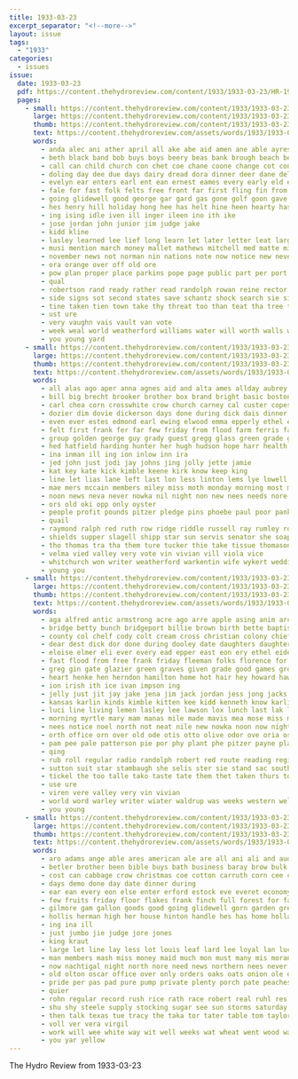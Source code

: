 ```yaml
---
title: 1933-03-23
excerpt_separator: "<!--more-->"
layout: issue
tags:
  - "1933"
categories:
  - issues
issue:
  date: 1933-03-23
  pdf: https://content.thehydroreview.com/content/1933/1933-03-23/HR-1933-03-23.pdf
  pages:
    - small: https://content.thehydroreview.com/content/1933/1933-03-23/small/HR-1933-03-23-01.jpg
      large: https://content.thehydroreview.com/content/1933/1933-03-23/large/HR-1933-03-23-01.jpg
      thumb: https://content.thehydroreview.com/content/1933/1933-03-23/thumbnails/HR-1933-03-23-01.jpg
      text: https://content.thehydroreview.com/assets/words/1933/1933-03-23/HR-1933-03-23-01.txt
      words:
        - anda alec ani ather april all ake abe aid amen ane able ayres ard and als ave archie apache are alva ano austin
        - beth black band bob buys boys beery beas bank brough beach began better bei banks bae bath been back bas but beagle bixler board bring beak beasley branche burgman broad byrne big borneo bee brother bet browne
        - call can child church con chet coe chane coone change cot cones city cart close collins clinton college charles congress camps carl company clase cole came cay cress
        - doling day dee due days dairy dread dora dinner deer dane del detwiler duty deen date during douglas
        - evelyn ear enters earl ent ean ernest eames every early eld egg eng excellent economy eliza
        - fale for fast folk felts free front far first fling fin from furnish friday famous folks flood fee fed farm fie fund farmer full felton frida fury
        - going glidewell good george gar gard gas gone golf goon gave gong
        - hes henry hill holiday hong hee has helt hine heen hearty hasten hie hydro home harvy hax hagen hot her hundred har had happy how heart hamilton huo hold heft heard halo hence hurt hing hash held heine
        - ing ising idle iven ill inger ileen ino ith ike
        - jose jordan john junior jim judge jake
        - kidd kline
        - lasley learned lee lief long learn let later letter leat larger lat lum lon lydia lili last large lambert levy les land labor life len lewis lead late likely leonard lot loo lois
        - musi mention march money mallet mathews mitchell med matte mich milley mex mea mas milly mary mediate many mildred major mains members moore must most much more mize miss mound mayor music mathe men made
        - november news not norman nin nations note now notice new never night nese nims navy
        - ora orange over off old ore
        - pow plan proper place parkins pope page public part per port pert padgett pen park people pla penny president pil pols pint peeks pauline pines pat pond pee
        - qual
        - robertson rand ready rather read randolph rowan reine rector roo rae ruby rouse roosevelt rane roy ran
        - side signs sot second states save schantz shock search sie sine supply spare step said stove sear strong self ship sch spring schools sister seay saturday som sas sale scott send short stores sparks south such sing speak state sunday shown son spark sit sons subject see sang seth shore stolen stiff stockton sales sessions sil stallion she school streets
        - tine taken tien town take thy threat too than teat tha tree tin trom them toy thi tucker tullo tee tor thousand tress tad tone the tustin toe teh toler trees taylor times tie ton theo
        - ust ure
        - very vaughn vais vault van vote
        - week weal world weatherford williams water will worth walls weeks working wil with while worley well wit west was wells works weak watch work wile wess
        - you young yard
    - small: https://content.thehydroreview.com/content/1933/1933-03-23/small/HR-1933-03-23-02.jpg
      large: https://content.thehydroreview.com/content/1933/1933-03-23/large/HR-1933-03-23-02.jpg
      thumb: https://content.thehydroreview.com/content/1933/1933-03-23/thumbnails/HR-1933-03-23-02.jpg
      text: https://content.thehydroreview.com/assets/words/1933/1933-03-23/HR-1933-03-23-02.txt
      words:
        - all alas ago aper anna agnes aid and alta ames allday aubrey alma albert ane august aud are arkansas appleman alton alin able
        - bill big brecht brooker brother box brand bright basic boston ballou betta but buckmaster bars ben been boss bethel business ber burton bob blow barder bessie brought brooks bert bryan baker bay blum brown bridgeport bulk byrom best
        - carl chea corn crosswhite crow church carney cal custer copes came city cutting calle congress clinton cousin cover coope class carruth caddo clear county chronic charles come cai carman carnegie christian close cartwright course coffee
        - dozier dim dovie dickerson days done during dick dais dinner don docker dewey dawn dor daughter dooley day dent din dan does
        - even ever estes edmond earl ewing elwood emma epperly ethel every entz end ente ean
        - felt first frank fer far few friday from flood farm ferris fatal francis farmer fam frida finger fred folks for
        - group golden george guy grady guest gregg glass green grade good gill goodnight
        - hed hatfield harding hunter her hugh hudson hope harr health him herndon hard harders hydro harry hai had hinton has home hammer henderson hands henry huffman hopewell hey homes harris
        - ina inman ill ing ion inlow inn ira
        - jed john just jodi jay johns jing jolly jette jamie
        - kat key kate kick kimble keene kirk know keep king
        - line let lias lane left last lon less linton lems lye lowell los leo lynch lines lar les
        - mae mers mccain members miley miss moth monday morning most may milter minnie monda mustard must miller marion mory much million mol made mori mound mel mess melvin men mon market meal meals mapel missouri mis many mayme
        - noon news neva never nowka nil night non new nees needs nore near noel not ner
        - ors old oki opp only oyster
        - people profit pounds pitzer pledge pins phoebe paul poor pankratz pro policy pound peggy pickles peoples place pancake packard power per pleasant pare paine pruitt pest present plan
        - quail
        - raymond ralph red ruth row ridge riddle russell ray rumley ross relation run rhoades room rally robert randa rolls
        - shields supper slagell shipp star sun servis senator she soap sister saturday sue school stanley simpson seal son spain safe sho schroder send shells sui shanks sam smith state setting stand seer sup sol sour sit sat simon stange staples spring sunday seo still
        - tho thomas tra tha them ture tucker thie take tissue thomason thurs tin tiny ted the
        - velma vied valley very vote vin vivian vill viola vice
        - whitchurch won writer weatherford warkentin wife wykert wedding wert whit wool wright wave wit walter weathers wee with way was will waters wax wind weather went week
        - young you
    - small: https://content.thehydroreview.com/content/1933/1933-03-23/small/HR-1933-03-23-03.jpg
      large: https://content.thehydroreview.com/content/1933/1933-03-23/large/HR-1933-03-23-03.jpg
      thumb: https://content.thehydroreview.com/content/1933/1933-03-23/thumbnails/HR-1933-03-23-03.jpg
      text: https://content.thehydroreview.com/assets/words/1933/1933-03-23/HR-1933-03-23-03.txt
      words:
        - aga alfred antic armstrong acre ago arre apple asing anim archie all aid aud and ameri amos alva akes angel agnes
        - bridge betty bunch bridgeport billie brown birth bette baptist bird boy bring bixler back been business basket bassler bayer bob both ber brother breeding big bradley bryan band bahney brick but bey bert best begin bill byes buy bry bethe bank blum bryant bal
        - county col chelf cody colt cream cross christian colony chief christine cotton clear call cora city crawford chot con card cedar carl care coll clinton church cecil chapel christ class cate caraway cake
        - dear dest dick dor done during dooley date daughters daughter day della dinner days dev dime dickey down
        - eloise elmer eli ever every ead epper east eon ery ethel eide emerson eader elie estelle eto ernest eldred entz english egg end
        - fast flood from free frank friday fleeman folks florence for farm frede felt fei fred full fam fine faithful ford few famous floyd
        - greg gin gate glazier green graves given grade good games group grave gifford gave gerald gregg guest gon
        - heart henke hen herndon hamilton home hot hair hey howard haw homes hest herp hinton husbands hin hafer had hild hatfield henry hart herbold hydro harry high has hope hearing her held hosey
        - ion irish ith ice ivan impson ing
        - jelly just jit jay jake jena jim jack jordan jess jong jacks
        - kansas karlin kinds kimble kitten kee kidd kenneth know karli
        - luci line living lemen lasley lee lawson lox lunch last lak let large lena laten look little live late lora leonard leo luck layer lou lar
        - morning myrtle mary mam manas mile made mavis mea mose miss mimi minnie mares miles mervin mor messier mayme morgan mix masoner mond man more miller mex march moth mer marriage mckinley mickey mise mckee merry monday merle minar mon mare mound major many
        - nees notice noel north not neat nile new nowka noon now night
        - orth office orn over old ode otis otto olive odor ove oria oscar
        - pam pee pale patterson pie por phy plant phe pitzer payne place phon pay people potter part pat penta parent plate past pent present pain pot pure prayer per pack pulte pert paden
        - qing
        - rub roll regular radio randolph robert red route reading register riven res ray rufus rent ready rel roch real rowland russell read roy
        - sutton suit star stambaugh she selis ster sie stand sac southard sparks sister simpson simi show sinclair sales smith score school soc stange sale supp service sherry saturday sunday seen season sunda sae surprise see sick schroder shamrock seed staples stay son sylvan south spore sickles
        - tickel the too talle tako taste tate them thet taken thurs town tome trish table tami talk thing tat thi triplett test tra try
        - use ure
        - viren vere valley very vin vivian
        - world word warley writer wiater waldrup was weeks western well woodman west worley whittier williams week with will wes wisdom work wil weatherford washita won wine wells warde weight wilt
        - you young
    - small: https://content.thehydroreview.com/content/1933/1933-03-23/small/HR-1933-03-23-04.jpg
      large: https://content.thehydroreview.com/content/1933/1933-03-23/large/HR-1933-03-23-04.jpg
      thumb: https://content.thehydroreview.com/content/1933/1933-03-23/thumbnails/HR-1933-03-23-04.jpg
      text: https://content.thehydroreview.com/assets/words/1933/1933-03-23/HR-1933-03-23-04.txt
      words:
        - aro adams ange able ares american ale are all ani ali and aud aubrey ath aid
        - betler brother been bible buys bath business baray brow bulk bridgeport butler broom band bent better betters bess brown bennett bring bread bill bars bob buy bark bridget beans berg baptist but best box bottle bristow brought
        - cost can cabbage crow christmas coe cotton carruth corn cee cal car choice cater coffee cant call carmen character christ city con come cella church constance clerk cea carry cop
        - days demo done day date dinner during
        - ear ean every eon else enter erford estock eve everet economy
        - few fruits friday floor flakes frank finch full forest for farm fresh former fella finger front from first folk far fox
        - gilmore gam gallon goods good going glidewell gorn garden gregg gloria
        - hollis herman high her house hinton handle hes has home holland hou heard half hot hydro had
        - ing ina ill
        - just jumbo jie judge jore jones
        - king kraut
        - large let line lay less lot louis leaf lard lee loyal lan lucas lady lesson late legion los last
        - man members mash miss money maid much mon must many mis moran march meal moment market mers maute mustard
        - now nachtigal night north nore need news northern nees never nine ning not navy
        - old olton oscar office over only orders oaks oats onion ole ore officer oliver
        - pride per pas pad pure pump private plenty porch pate peaches pounds plants pie past price pares pound pee pork
        - quier
        - rohn regular record rush rice rath race robert real ruhl res rup room rex royal rock rai ruth
        - shu shy steele supply stocking sugar see sun storms saturday spring say short staple sleep sous stock sell schools soap school sunday sale samples sister store strand she sheets scarth sage save seed skaggs said starts stockton
        - then talk texas tue tracy the taka tor tater table tom taylor tissue take try them
        - voll ver vera virgil
        - work will wee white way wit well weeks wat wheat went wood want wes week while wate wage with
        - you yar yellow
---
```


The Hydro Review from 1933-03-23

<!--more-->

